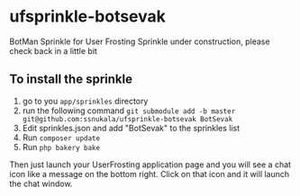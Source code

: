 # ufsprinkle-botsevak
BotMan Sprinkle for User Frosting
Sprinkle under construction, please check back in a little bit

## To install the sprinkle
1. go to you `app/sprinkles` directory
2. run the following command `git submodule add -b master git@github.com:ssnukala/ufsprinkle-botsevak BotSevak`
3. Edit sprinkles.json and add "BotSevak" to the sprinkles list
4. Run `composer update`
5. Run `php bakery bake`

Then just launch your UserFrosting application page and you will see a chat icon like a message on the bottom right. Click on that icon and it will launch the chat window.
